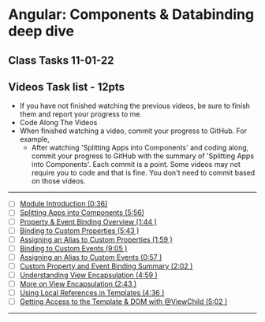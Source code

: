 # Angular: Components & Databinding deep dive
## Class Tasks 11-01-22

## Videos Task list -  12pts
- If you have not finished watching the previous videos, be sure to finish them and report your progress to me. 
- Code Along The Videos
- When finished watching a video, commit your progress to GitHub. For example, 
  - After watching 'Splitting Apps into Components' and coding along, commit your progress to GitHub with the summary of 'Splitting Apps into Components'. Each commit is a point. Some videos may not require you to code and that is fine. You don't need to commit based on those videos.
<hr>

- [ ] [Module Introduction (0:36)](https://pro.academind.com/courses/765847/lectures/13901530)
- [ ] [Splitting Apps into Components (5:56)](https://pro.academind.com/courses/765847/lectures/13901535)
- [ ] [Property & Event Binding Overview (1:44 )](https://pro.academind.com/courses/765847/lectures/13901543)
- [ ] [Binding to Custom Properties (5:43 )](https://pro.academind.com/courses/765847/lectures/13901527)
- [ ] [Assigning an Alias to Custom Properties (1:59 )](https://pro.academind.com/courses/765847/lectures/13901528)
- [ ] [Binding to Custom Events (9:05 )](https://pro.academind.com/courses/765847/lectures/13901536)
- [ ] [Assigning an Alias to Custom Events (0:57 )](https://pro.academind.com/courses/765847/lectures/13901542)
- [ ] [Custom Property and Event Binding Summary (2:02 )](https://pro.academind.com/courses/765847/lectures/13901547)
- [ ] [Understanding View Encapsulation (4:59 )](https://pro.academind.com/courses/765847/lectures/13901537)
- [ ] [More on View Encapsulation (2:43 )](https://pro.academind.com/courses/765847/lectures/13901545)
- [ ] [Using Local References in Templates (4:36 )](https://pro.academind.com/courses/765847/lectures/13901533)
- [ ] [Getting Access to the Template & DOM with @ViewChild (5:02 )](https://pro.academind.com/courses/765847/lectures/13901534)

<hr>

